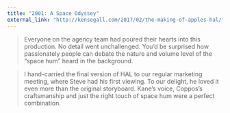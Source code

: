 ```yaml
---
title: "2001: A Space Odyssey"
external_link: "http://kensegall.com/2017/02/the-making-of-apples-hal/"
---
```

> Everyone on the agency team had poured their hearts into this production. No detail went unchallenged. You’d be surprised how passionately people can debate the nature and volume level of the “space hum” heard in the background.

> I hand-carried the final version of HAL to our regular marketing meeting, where Steve had his first viewing. To our delight, he loved it even more than the original storyboard. Kane’s voice, Coppos’s craftsmanship and just the right touch of space hum were a perfect combination.
